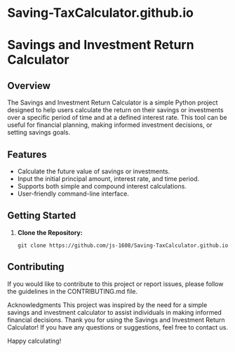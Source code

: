 # Saving-TaxCalculator.github.io
# Savings and Investment Return Calculator

## Overview

The Savings and Investment Return Calculator is a simple Python project designed to help users calculate the return on their savings or investments over a specific period of time and at a defined interest rate. This tool can be useful for financial planning, making informed investment decisions, or setting savings goals.

## Features

- Calculate the future value of savings or investments.
- Input the initial principal amount, interest rate, and time period.
- Supports both simple and compound interest calculations.
- User-friendly command-line interface.

## Getting Started

1. **Clone the Repository:**

   ```shell
   git clone https://github.com/js-1608/Saving-TaxCalculator.github.io

##  Contributing
If you would like to contribute to this project or report issues, please follow the guidelines in the CONTRIBUTING.md file.

Acknowledgments
This project was inspired by the need for a simple savings and investment calculator to assist individuals in making informed financial decisions.
Thank you for using the Savings and Investment Return Calculator! If you have any questions or suggestions, feel free to contact us.

Happy calculating!
